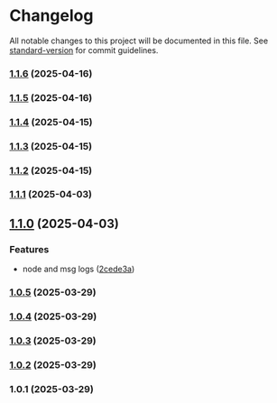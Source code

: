 # Changelog

All notable changes to this project will be documented in this file. See [standard-version](https://github.com/conventional-changelog/standard-version) for commit guidelines.

### [1.1.6](https://github.com/Matthiasc/flow-nodes/compare/v1.1.5...v1.1.6) (2025-04-16)

### [1.1.5](https://github.com/Matthiasc/flow-nodes/compare/v1.1.4...v1.1.5) (2025-04-16)

### [1.1.4](https://github.com/Matthiasc/flow-nodes/compare/v1.1.3...v1.1.4) (2025-04-15)

### [1.1.3](https://github.com/Matthiasc/flow-nodes/compare/v1.1.2...v1.1.3) (2025-04-15)

### [1.1.2](https://github.com/Matthiasc/flow-nodes/compare/v1.1.1...v1.1.2) (2025-04-15)

### [1.1.1](https://github.com/Matthiasc/flow-nodes/compare/v1.1.0...v1.1.1) (2025-04-03)

## [1.1.0](https://github.com/Matthiasc/flow-nodes/compare/v1.0.5...v1.1.0) (2025-04-03)


### Features

* node and msg logs ([2cede3a](https://github.com/Matthiasc/flow-nodes/commit/2cede3aaedb62d9ccb040b00f4efb73d2fd2cb1e))

### [1.0.5](https://github.com/Matthiasc/flow-nodes/compare/v1.0.4...v1.0.5) (2025-03-29)

### [1.0.4](https://github.com/Matthiasc/flow-nodes/compare/v1.0.3...v1.0.4) (2025-03-29)

### [1.0.3](https://github.com/Matthiasc/flow-nodes/compare/v1.0.2...v1.0.3) (2025-03-29)

### [1.0.2](https://github.com/Matthiasc/flow-nodes/compare/v1.0.1...v1.0.2) (2025-03-29)

### 1.0.1 (2025-03-29)
